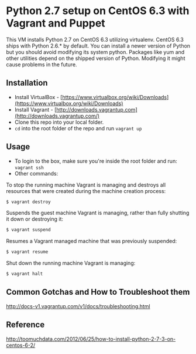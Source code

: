 # Python 2.7 setup on CentOS 6.3 with Vagrant and Puppet

This VM installs Python 2.7 on CentOS 6.3 utilizing virtualenv.
CentOS 6.3 ships with Python 2.6.* by default. You can install a newer version of Python but you should 
avoid modifying its system python. Packages like yum and other utilities depend on the shipped version 
of Python. Modifying it might cause problems in the future.

## Installation

- Install VirtualBox - [https://www.virtualbox.org/wiki/Downloads](https://www.virtualbox.org/wiki/Downloads)
- Install Vagrant - [http://downloads.vagrantup.com](http://downloads.vagrantup.com/)
- Clone this repo into your local folder.
- `cd` into the root folder of the repo and run `vagrant up`

## Usage
- To login to the box, make sure you're inside the root folder and run: `vagrant ssh`
- Other commands:

To stop the running machine Vagrant is managing and destroys all resources that were created during the machine creation process:
```bash
$ vagrant destroy
```

Suspends the guest machine Vagrant is managing, rather than fully shutting it down or destroying it:
```bash
$ vagrant suspend
```

Resumes a Vagrant managed machine that was previously suspended:
```bash
$ vagrant resume
```

Shut down the running machine Vagrant is managing:
```bash
$ vagrant halt
```

## Common Gotchas and How to Troubleshoot them 

http://docs-v1.vagrantup.com/v1/docs/troubleshooting.html

## Reference

http://toomuchdata.com/2012/06/25/how-to-install-python-2-7-3-on-centos-6-2/